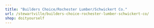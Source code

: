 ```yaml
---
title: "Builders Choice/Rochester Lumber/Schwickert Co."
url: /stewartville/builders-choice-rochester-lumber-schwickert-co/
shop: doityourself
---
```

